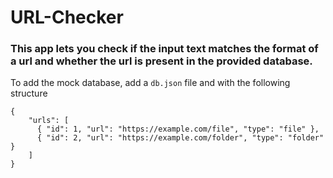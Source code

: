 # URL-Checker

### This app lets you check if the input text matches the format of a url and whether the url is present in the provided database.

To add the mock database, add a `db.json` file and with the following structure

```
{
    "urls": [
      { "id": 1, "url": "https://example.com/file", "type": "file" },
      { "id": 2, "url": "https://example.com/folder", "type": "folder" }
    ]
}
```
